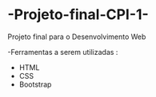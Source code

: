 # -Projeto-final-CPI-1-
Projeto final para o Desenvolvimento Web

-Ferramentas a serem utilizadas :

* HTML
* CSS
* Bootstrap
